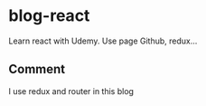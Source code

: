 # blog-react
Learn react with Udemy. Use page Github, redux...

## Comment
I use redux and router in this blog
